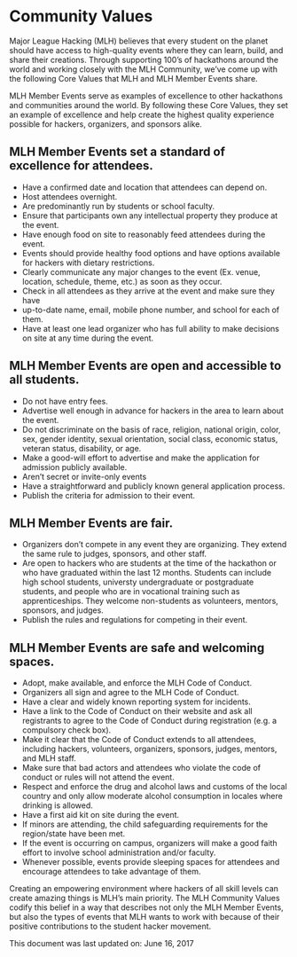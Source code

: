 # Community Values

Major League Hacking (MLH) believes that every student on the planet should
have access to high-quality events where they can learn, build, and share
their creations. Through supporting 100’s of hackathons around the world and
working closely with the MLH Community, we’ve come up with the following Core
Values that MLH and MLH Member Events share.

MLH Member Events serve as examples of excellence to other hackathons and
communities around the world.  By following these Core Values, they set an
example of excellence and help create the highest quality experience possible
for hackers, organizers, and sponsors alike.

## MLH Member Events set a standard of excellence for attendees.

 - Have a confirmed date and location that attendees can depend on.
 - Host attendees overnight.
 - Are predominantly run by students or school faculty.
 - Ensure that participants own any intellectual property they produce at the
   event.
 - Have enough food on site to reasonably feed attendees during the event.
 - Events should provide healthy food options and have options available for hackers with dietary restrictions.
 - Clearly communicate any major changes to the event (Ex. venue, location,
   schedule, theme, etc.) as soon as they occur.
 - Check in all attendees as they arrive at the event and make sure they have
 - up-to-date name, email, mobile phone number, and school for each of them.
 - Have at least one lead organizer who has full ability to make decisions on site at any time during the event.

## MLH Member Events are open and accessible to all students.

 - Do not have entry fees.
 - Advertise well enough in advance for hackers in the area to learn about the
   event.
 - Do not discriminate on the basis of race, religion, national origin, color,
   sex, gender identity, sexual orientation, social class, economic status,
   veteran status, disability, or age.
 - Make a good-will effort to advertise and make the application for admission
   publicly available.
 - Aren’t secret or invite-only events
 - Have a straightforward and publicly known general application process. 
 - Publish the criteria for admission to their event.

## MLH Member Events are fair.

 - Organizers don’t compete in any event they are organizing. They extend the
   same rule to judges, sponsors, and other staff.
 - Are open to hackers who are students at the time of the hackathon or who have graduated within the last 12 months. Students can include high school students, universty undergraduate or postgraduate students, and people who are in vocational training such as apprenticeships. They welcome non-students as volunteers, mentors, sponsors, and judges.
 - Publish the rules and regulations for competing in their event.

## MLH Member Events are safe and welcoming spaces.

 - Adopt, make available, and enforce the MLH Code of Conduct.
 - Organizers all sign and agree to the MLH Code of Conduct.
 - Have a clear and widely known reporting system for incidents.
 - Have a link to the Code of Conduct on their website and ask all registrants
   to agree to the Code of Conduct during registration (e.g. a compulsory check
   box).
 - Make it clear that the Code of Conduct extends to all attendees, including
   hackers, volunteers, organizers, sponsors, judges, mentors, and MLH staff. 
 - Make sure that bad actors and attendees who violate the code of conduct or
   rules will not attend the event.
 - Respect and enforce the drug and alcohol laws and customs of the local
   country and only allow moderate alcohol consumption in locales where
   drinking is allowed.
 - Have a first aid kit on site during the event.
 - If minors are attending, the child safeguarding requirements for the
   region/state have been met.
 - If the event is occurring on campus, organizers will make a good faith effort to involve school administration and/or faculty.
 - Whenever possible, events provide sleeping spaces for attendees and encourage attendees to take advantage of them.

Creating an empowering environment where hackers of all skill levels can
create amazing things is MLH’s main priority. The MLH Community Values
codify this belief in a way that describes not only the MLH Member Events,
but also the types of events that MLH wants to work with because of their
positive contributions to the student hacker movement.

This document was last updated on:
June 16, 2017
